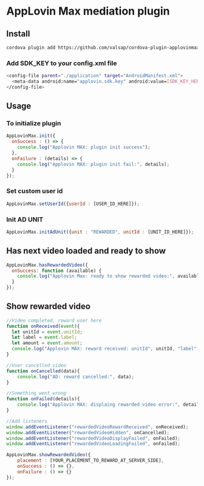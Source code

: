 # AppLovin Max mediation plugin


## Install
```bash
cordova plugin add https://github.com/valsap/cordova-plugin-applovinmax-ads.git
```

### Add SDK_KEY to your config.xml file
```bash
<config-file parent="./application" target="AndroidManifest.xml">
  <meta-data android:name="applovin.sdk.key" android:value=[SDK_KEY_HERE]/>
</config-file>
```


## Usage
### To initialize plugin
```js
AppLovinMax.init({
  onSuccess : () => {
    console.log("Applovin MAX: plugin init success");
  },
  onFailure : (details) => {
    console.log("Applovin MAX: plugin init fail:", details);
  }
});
```

### Set custom user id
```js
AppLovinMax.setUserId({userId : [USER_ID_HERE]});
```

### Init AD UNIT
```js
AppLovinMax.initAdUnit({unit : "REWARDED", unitId : [UNIT_ID_HERE]});
```

## Has next video loaded and ready to show
```js
AppLovinMax.hasRewardedVideo({
  onSuccess: function (available) {
    console.log("Applovin Max: ready to show rewarded video:", available);
  }
});
```

## Show rewarded video
```js
//Video completed, reward user here
function onReceived(event){
  let unitId = event.unitId;
  let label = event.label;
  let amount = event.amount;
  console.log("Applovin MAX: reward received: unitId", unitId, "label", label, "amount", amount);
}

//User cancelled video
function onCancelled(data){
    console.log("AD: reward cancelled:", data);
}

//Something went wrong
function onFailed(details){
    console.log("Applovin MAX: displaing rewarded video error:", details);
}

//Add listeners
window.addEventListener("rewardedVideoRewardReceived", onReceived);
window.addEventListener("rewardedVideoHidden", onCancelled);
window.addEventListener("rewardedVideoDisplayFailed", onFailed);
window.addEventListener("rewardedVideoLoadingFailed", onFailed);

AppLovinMax.showRewardedVideo({
    placement : [YOUR_PLACEMENT_TO_REWARD_AT_SERVER_SIDE],
    onSuccess : () => {},
    onFailure : () => {}
});
```